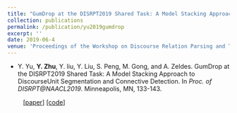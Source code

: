 ```yaml
---
title: "GumDrop at the DISRPT2019 Shared Task: A Model Stacking Approach to Discourse Unit Segmentation and Connective Detection"
collection: publications
permalink: /publication/yu2019gumdrop
excerpt: ''
date: 2019-06-4
venue: 'Proceedings of the Workshop on Discourse Relation Parsing and Treebanking (DISRPT) at NAACL-HLT 2019'
---
```

- Y. Yu, <b>Y. Zhu</b>, Y. liu, Y. Liu, S. Peng, M. Gong, and A. Zeldes. GumDrop at the DISRPT2019 Shared Task: A Model Stacking Approach to DiscourseUnit Segmentation and Connective Detection. In <i>Proc. of DISRPT@NAACL2019</i>. Minneapolis, MN, 133-143.

&nbsp;&nbsp;&nbsp;&nbsp;&nbsp;&nbsp;&nbsp;&nbsp; [\[paper\]](https://www.aclweb.org/anthology/W19-2717/) [\[code\]](https://github.com/gucorpling/GumDrop)